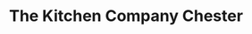 ---
title: "The Kitchen Company Chester"
url: /chester/the-kitchen-company-chester/
shop: Küchen
---